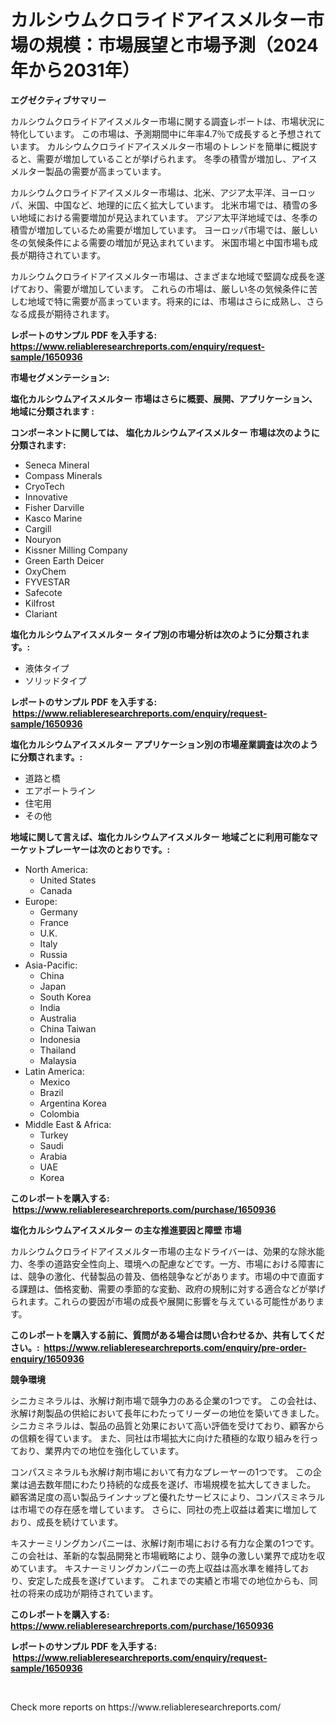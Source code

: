 <p><h1>カルシウムクロライドアイスメルター市場の規模：市場展望と市場予測（2024年から2031年）</h1></p><p><strong>エグゼクティブサマリー</strong></p>
<p><p>カルシウムクロライドアイスメルター市場に関する調査レポートは、市場状況に特化しています。 この市場は、予測期間中に年率4.7％で成長すると予想されています。 カルシウムクロライドアイスメルター市場のトレンドを簡単に概説すると、需要が増加していることが挙げられます。 冬季の積雪が増加し、アイスメルター製品の需要が高まっています。</p><p>カルシウムクロライドアイスメルター市場は、北米、アジア太平洋、ヨーロッパ、米国、中国など、地理的に広く拡大しています。 北米市場では、積雪の多い地域における需要増加が見込まれています。 アジア太平洋地域では、冬季の積雪が増加しているため需要が増加しています。 ヨーロッパ市場では、厳しい冬の気候条件による需要の増加が見込まれています。 米国市場と中国市場も成長が期待されています。</p><p>カルシウムクロライドアイスメルター市場は、さまざまな地域で堅調な成長を遂げており、需要が増加しています。 これらの市場は、厳しい冬の気候条件に苦しむ地域で特に需要が高まっています。将来的には、市場はさらに成熟し、さらなる成長が期待されます。</p></p>
<p><strong>レポートのサンプル PDF を入手する: <a href="https://www.reliableresearchreports.com/enquiry/request-sample/1650936">https://www.reliableresearchreports.com/enquiry/request-sample/1650936</a></strong></p>
<p><strong>市場セグメンテーション:</strong></p>
<p><strong> 塩化カルシウムアイスメルター 市場はさらに概要、展開、アプリケーション、地域に分類されます :</strong></p>
<p><strong>コンポーネントに関しては、 塩化カルシウムアイスメルター 市場は次のように分類されます: &nbsp;</strong></p>
<p><ul><li>Seneca Mineral</li><li>Compass Minerals</li><li>CryoTech</li><li>Innovative</li><li>Fisher Darville</li><li>Kasco Marine</li><li>Cargill</li><li>Nouryon</li><li>Kissner Milling Company</li><li>Green Earth Deicer</li><li>OxyChem</li><li>FYVESTAR</li><li>Safecote</li><li>Kilfrost</li><li>Clariant</li></ul></p>
<p><strong> 塩化カルシウムアイスメルター タイプ別の市場分析は次のように分類されます。:</strong></p>
<p><ul><li>液体タイプ</li><li>ソリッドタイプ</li></ul></p>
<p><strong>レポートのサンプル PDF を入手する: &nbsp;<a href="https://www.reliableresearchreports.com/enquiry/request-sample/1650936">https://www.reliableresearchreports.com/enquiry/request-sample/1650936</a></strong></p>
<p><strong> 塩化カルシウムアイスメルター アプリケーション別の市場産業調査は次のように分類されます。:</strong></p>
<p><ul><li>道路と橋</li><li>エアポートライン</li><li>住宅用</li><li>その他</li></ul></p>
<p><strong>地域に関して言えば、塩化カルシウムアイスメルター 地域ごとに利用可能なマーケットプレーヤーは次のとおりです。:</strong></p>
<p><ul>
    <li>
        North America:
        <ul>
            <li>United States</li>
            <li>Canada</li>
        </ul>
    </li>
    <li>
        Europe:
        <ul>
            <li>Germany</li>
            <li>France</li>
            <li>U.K.</li>
            <li>Italy</li>
            <li>Russia</li>
        </ul>
    </li>
    <li>
        Asia-Pacific:
        <ul>
            <li>China</li>
            <li>Japan</li>
            <li>South Korea</li>
            <li>India</li>
            <li>Australia</li>
            <li>China Taiwan</li>
            <li>Indonesia</li>
            <li>Thailand</li>
            <li>Malaysia</li>
        </ul>
    </li>
    <li>
        Latin America:
        <ul>
            <li>Mexico</li>
            <li>Brazil</li>
            <li>Argentina Korea</li>
            <li>Colombia</li>
        </ul>
    </li>
    <li>
        Middle East & Africa:
        <ul>
            <li>Turkey</li>
            <li>Saudi</li>
            <li>Arabia</li>
            <li>UAE</li>
            <li>Korea</li>
        </ul>
    </li>
    </ul></p>
<p><strong>このレポートを購入する: &nbsp;<a href="https://www.reliableresearchreports.com/purchase/1650936">https://www.reliableresearchreports.com/purchase/1650936</a></strong></p>
<p><strong>塩化カルシウムアイスメルター の主な推進要因と障壁 市場</strong></p>
<p><p>カルシウムクロライドアイスメルター市場の主なドライバーは、効果的な除氷能力、冬季の道路安全性向上、環境への配慮などです。一方、市場における障害には、競争の激化、代替製品の普及、価格競争などがあります。市場の中で直面する課題は、価格変動、需要の季節的な変動、政府の規制に対する適合などが挙げられます。これらの要因が市場の成長や展開に影響を与えている可能性があります。</p></p>
<p><strong>このレポートを購入する前に、質問がある場合は問い合わせるか、共有してください。:&nbsp; <a href="https://www.reliableresearchreports.com/enquiry/pre-order-enquiry/1650936">https://www.reliableresearchreports.com/enquiry/pre-order-enquiry/1650936</a></strong></p>
<p><strong>競争環境</strong></p>
<p><p>シニカミネラルは、氷解け剤市場で競争力のある企業の1つです。 この会社は、氷解け剤製品の供給において長年にわたってリーダーの地位を築いてきました。 シニカミネラルは、製品の品質と効果において高い評価を受けており、顧客からの信頼を得ています。 また、同社は市場拡大に向けた積極的な取り組みを行っており、業界内での地位を強化しています。</p><p>コンパスミネラルも氷解け剤市場において有力なプレーヤーの1つです。 この企業は過去数年間にわたり持続的な成長を遂げ、市場規模を拡大してきました。 顧客満足度の高い製品ラインナップと優れたサービスにより、コンパスミネラルは市場での存在感を増しています。 さらに、同社の売上収益は着実に増加しており、成長を続けています。</p><p>キスナーミリングカンパニーは、氷解け剤市場における有力な企業の1つです。 この会社は、革新的な製品開発と市場戦略により、競争の激しい業界で成功を収めています。 キスナーミリングカンパニーの売上収益は高水準を維持しており、安定した成長を遂げています。 これまでの実績と市場での地位からも、同社の将来の成功が期待されています。</p></p>
<p><strong>このレポートを購入する: &nbsp; <a href="https://www.reliableresearchreports.com/purchase/1650936">https://www.reliableresearchreports.com/purchase/1650936</a></strong></p>
<p><strong>レポートのサンプル PDF を入手する: &nbsp;<a href="https://www.reliableresearchreports.com/enquiry/request-sample/1650936">https://www.reliableresearchreports.com/enquiry/request-sample/1650936</a></strong><strong></strong></p>
<p>&nbsp;</p>
<p>Check more reports on https://www.reliableresearchreports.com/</p>